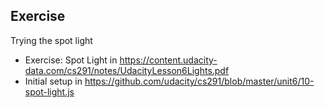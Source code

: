 ## Exercise
Trying the spot light

- Exercise: Spot Light in https://content.udacity-data.com/cs291/notes/UdacityLesson6Lights.pdf
- Initial setup in https://github.com/udacity/cs291/blob/master/unit6/10-spot-light.js